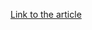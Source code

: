 [Link to the article](https://blog.eclecticiq.com/the-rapidly-evolving-landscape-of-generative-ai-tools-ai-powered-cyber-threats-and-ai-centric-adversarial-tactics?hsLang=en)
